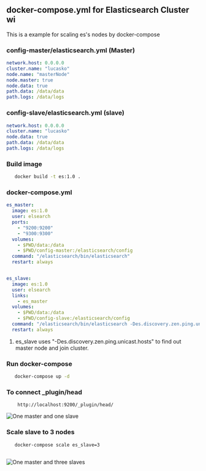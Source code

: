 ## docker-compose.yml for Elasticsearch Cluster wi
This is a example for scaling es's nodes by docker-compose 

### config-master/elasticsearch.yml (Master)

```yml
network.host: 0.0.0.0
cluster.name: "lucasko"
node.name: "masterNode"
node.master: true
node.data: true
path.data: /data/data
path.logs: /data/logs
```

### config-slave/elasticsearch.yml (slave)


```yml
network.host: 0.0.0.0
cluster.name: "lucasko"
node.data: true
path.data: /data/data
path.logs: /data/logs
```

### Build image

```sh
   docker build -t es:1.0 . 
```

### docker-compose.yml

```yml
es_master:
  image: es:1.0
  user: elsearch
  ports:
    - "9200:9200" 
    - "9300:9300" 
  volumes:
    - $PWD/data:/data
    - $PWD/config-master:/elasticsearch/config 
  command: "/elasticsearch/bin/elasticsearch"
  restart: always


es_slave:
  image: es:1.0
  user: elsearch
  links:
    - es_master
  volumes:
    - $PWD/data:/data
    - $PWD/config-slave:/elasticsearch/config 
  command: "/elasticsearch/bin/elasticsearch -Des.discovery.zen.ping.unicast.hosts=es_master:9300"
  restart: always
```

1. es_slave uses "-Des.discovery.zen.ping.unicast.hosts" to find out master node and join cluster.


### Run docker-compose

```sh
   docker-compose up -d 
```

### To connect  _plugin/head

		http://localhost:9200/_plugin/head/


![One master and one slave ](https://github.com/lucasko-tw/docker-compose-elasticsearch-cluster-scale/blob/master/one-master-one-slave.png)

	
	
	
	
	

### Scale slave to 3 nodes

```sh
   docker-compose scale es_slave=3
	
```

![One master and three slaves ](https://github.com/lucasko-tw/docker-compose-elasticsearch-cluster-scale/blob/master/one-master-three-slaves.png)



